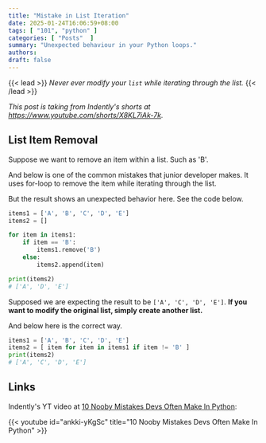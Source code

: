 ```yaml
---
title: "Mistake in List Iteration"
date: 2025-01-24T16:06:59+08:00
tags: [ "101", "python" ]
categories: [ "Posts"  ]
summary: "Unexpected behaviour in your Python loops."
authors:
draft: false
---
```

{{< lead >}}
*Never ever modify your `list` while iterating through the list.*
{{< /lead >}}

*This post is taking from Indently's shorts at <https://www.youtube.com/shorts/X8KL7iAk-7k>.*

## List Item Removal

Suppose we want to remove an item within a list.
Such as 'B'.

And below is one of the common mistakes that junior developer makes.
It uses for-loop to remove the item while iterating through the list.

But the result shows an unexpected behavior here.
See the code below.

```python
items1 = ['A', 'B', 'C', 'D', 'E']
items2 = []

for item in items1:
    if item == 'B':
        items1.remove('B')
    else:
        items2.append(item)

print(items2)
# ['A', 'D', 'E']
```

Supposed we are expecting the result to be `['A', 'C', 'D', 'E']`.
**If you want to modify the original list, simply create another list.**

And below here is the correct way.

```python
items1 = ['A', 'B', 'C', 'D', 'E']
items2 = [ item for item in items1 if item != 'B' ]
print(items2)
# ['A', 'C', 'D', 'E']
```

## Links

Indently's YT video at [10 Nooby Mistakes Devs Often Make In Python](https://www.youtube.com/watch?v=ankki-yKgSc):

{{< youtube id="ankki-yKgSc" title="10 Nooby Mistakes Devs Often Make In Python" >}}




